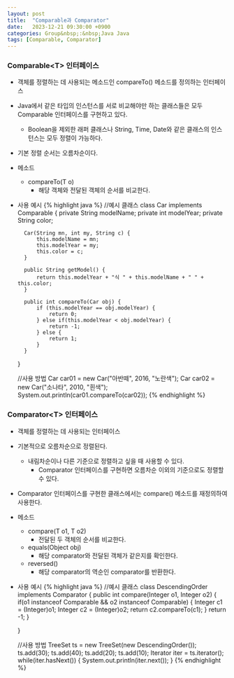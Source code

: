 ```yaml
---
layout: post
title:  "Comparable과 Comparator"
date:   2023-12-21 09:30:00 +0900
categories: Group&nbsp;:&nbsp;Java Java
tags: [Comparable, Comparator]
---
```


### Comparable&lt;T> 인터페이스

- 객체를 정렬하는 데 사용되는 메소드인 compareTo() 메소드를 정의하는 인터페이스
- Java에서 같은 타입의 인스턴스를 서로 비교해야만 하는 클래스들은 모두 Comparable 인터페이스를 구현하고 있다.
    - Boolean을 제외한 래퍼 클래스나 String, Time, Date와 같은 클래스의 인스턴스는 모두 정렬이 가능하다.
- 기본 정렬 순서는 오름차순이다.
- 메소드
    - compareTo(T o)
        - 해당 객체와 전달된 객체의 순서를 비교한다.
- 사용 예시
    {% highlight java %}
    //예시 클래스
    class Car implements Comparable<Car> {
        private String modelName;
        private int modelYear;
        private String color;

        Car(String mn, int my, String c) {
            this.modelName = mn;
            this.modelYear = my;
            this.color = c;
        }

        public String getModel() {
            return this.modelYear + "식 " + this.modelName + " " + this.color;
        }

        public int compareTo(Car obj) {
            if (this.modelYear == obj.modelYear) {
                return 0;
            } else if(this.modelYear < obj.modelYear) {
                return -1;
            } else {
                return 1;
            }
        }
    }

    //사용 방법
    Car car01 = new Car("아반떼", 2016, "노란색");
    Car car02 = new Car("소나타", 2010, "흰색");
    System.out.println(car01.compareTo(car02));
    {% endhighlight %}

### Comparator&lt;T> 인터페이스

- 객체를 정렬하는 데 사용되는 인터페이스
- 기본적으로 오름차순으로 정렬된다.
    - 내림차순이나 다른 기준으로 정렬하고 싶을 때 사용할 수 있다.
        - Comparator 인터페이스를 구현하면 오름차순 이외의 기준으로도 정렬할 수 있다.
- Comparator 인터페이스를 구현한 클래스에서는 compare() 메소드를 재정의하여 사용한다.
- 메소드
    - compare(T o1, T o2)
        - 전달된 두 객체의 순서를 비교한다.
    - equals(Object obj)
        - 해당 comparator와 전달된 객체가 같은지를 확인한다.
    - reversed()
        - 해당 comparator의 역순인 comparator를 반환한다.
- 사용 예시
    {% highlight java %}
    //예시 클래스
    class DescendingOrder implements Comparator<Integer> {
        public int compare(Integer o1, Integer o2) {
            if(o1 instanceof Comparable && o2 instanceof Comparable) {
                Integer c1 = (Integer)o1;
                Integer c2 = (Integer)o2;
                return c2.compareTo(c1);
            }
            return -1;
        }

    }

    //사용 방법
    TreeSet<Integer> ts = new TreeSet<Integer>(new DescendingOrder());
    ts.add(30);
    ts.add(40);
    ts.add(20);
    ts.add(10);
    Iterator<Integer> iter = ts.iterator();
    while(iter.hasNext()) {
        System.out.println(iter.next());
    }
    {% endhighlight %}